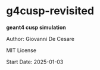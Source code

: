 # g4cusp-revisited
**geant4 cusp simulation**

Author: Giovanni De Cesare

MIT License

Start Date: 2025-01-03 
